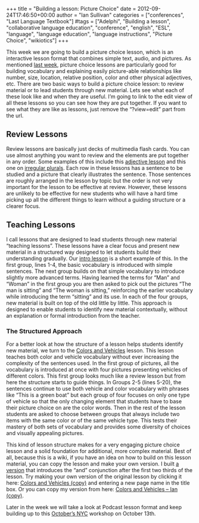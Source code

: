 +++
title = "Building a lesson: Picture Choice"
date = 2012-09-24T17:46:50+00:00
author = "Ian Sullivan"
categories = ["conferences", "Last Language Textbook"]
#tags = ["Adelphi", "Building a lesson", "collaborative language education", "conference", "english", "ESL", "language", "language education", "language instructions", "Picture Choice", "wikiotics"]
+++

This week we are going to build a picture choice lesson, which is an interactive lesson format that combines simple text, audio, and pictures. As mentioned [last week](https://web.archive.org/web/20160325183752/http://blog.wikiotics.net/2012/09/building-a-lesson-the-lesson-types/), picture choice lessons are particularly good for building vocabulary and explaining easily picture-able relationships like number, size, location, relative position, color and other physical adjectives, etc. There are two basic ways to build a picture choice lesson: to review material or to lead students through new material. Lets see what each of these look like and when they are useful. I’m going to link to the edit view of all these lessons so you can see how they are put together. If you want to see what they are like as lessons, just remove the “?view=edit” part from the url.

## Review Lessons

Review lessons are basically just decks of multimedia flash cards. You can use almost anything you want to review and the elements are put together in any order. Some examples of this include this [adjective lesson](https://web.archive.org/web/20160325183752/https://wikiotics.org/en/Adjectives_exercise?view=edit) and this one on [irregular plurals](https://web.archive.org/web/20160325183752/https://wikiotics.org/user/jeremiad/Irregular_Plurals?view=edit). Each row in these lessons has a sentence to be studied and a picture that clearly illustrates the sentence. Those sentences are roughly arranged in the lesson by topic but the order is not very important for the lesson to be effective at review. However, these lessons are unlikely to be effective for new students who will have a hard time picking up all the different things to learn without a guiding structure or a clearer focus.

## Teaching Lessons

I call lessons that are designed to lead students through new material “teaching lessons”. These lessons have a clear focus and present new material in a structured way designed to let students build their understanding gradually. Our [intro lesson](https://web.archive.org/web/20160325183752/https://wikiotics.org/en/Introduction) is a short example of this. In the first group, lines 1-4, the basic vocabulary is introduced with simple sentences. The next group builds on that simple vocabulary to introduce slightly more advanced terms. Having learned the terms for “Man” and “Woman” in the first group you are then asked to pick out the pictures “The man is sitting” and “The woman is sitting,” reinforcing the earlier vocabulary while introducing the term “sitting” and its use. In each of the four groups, new material is built on top of the old little by little. This approach is designed to enable students to identify new material contextually, without an explanation or formal introduction from the teacher.

### The Structured Approach

For a better look at how the structure of a lesson helps students identify new material, we turn to the [Colors and Vehicles](https://web.archive.org/web/20160325183752/https://wikiotics.org/user/steveska/colors_and_vehicles?view=edit) lesson. This lesson teaches both color and vehicle vocabulary without ever increasing the complexity of the sentences used. In the first group of pictures, all the vocabulary is introduced at once with four pictures presenting vehicles of different colors. This first group looks much like a review lesson but from here the structure starts to guide things. In Groups 2-5 (lines 5-20), the sentences continue to use both vehicle and color vocabulary with phrases like “This is a green boat” but each group of four focuses on only one type of vehicle so that the only changing element that students have to base their picture choice on are the color words. Then in the rest of the lesson students are asked to choose between groups that always include two items with the same color or of the same vehicle type. This tests their mastery of both sets of vocabulary and provides some diversity of choices and visually appealing pictures.

This kind of lesson structure makes for a very engaging picture choice lesson and a solid foundation for additional, more complex material. Best of all, because this is a wiki, if you have an idea on how to build on this lesson material, you can copy the lesson and make your own version. I built [a version](https://web.archive.org/web/20160325183752/https://wikiotics.org/user/ian/colors_and_vehicles?view=edit) that introduces the “and” conjunction after the first two thirds of the lesson. Try making your own version of the original lesson by clicking it here: [Colors and Vehicles (copy)](https://web.archive.org/web/20160325183752/https://wikiotics.org/user/steveska/colors_and_vehicles?view=copy) and entering a new page name in the title box. Or you can copy my version from here: [Colors and Vehicles – Ian (copy)](https://web.archive.org/web/20160325183752/https://wikiotics.org/user/ian/colors_and_vehicles?view=edit).

Later in the week we will take a look at Podcast lesson format and keep building up to this [October’s NYC](https://web.archive.org/web/20160325183752/http://blog.wikiotics.net/2012/09/workshop_and_dimsum/) workshop on October 13th.
